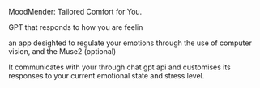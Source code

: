 MoodMender: Tailored Comfort for You.

GPT that responds to how you are feelin

an app desighted to regulate your emotions through the use of computer vision, and the Muse2 (optional)

It communicates with your through chat gpt api and customises its responses to your current emotional state and stress level.
